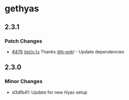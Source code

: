 # gethyas

## 2.3.1

### Patch Changes

- [#476](https://github.com/gethyas/hyas/pull/476) [`56d3c7a`](https://github.com/gethyas/hyas/commit/56d3c7a2a6e41ac662835080b37e5fd0289b895d) Thanks [@h-enk](https://github.com/h-enk)! - Update dependencies

## 2.3.0

### Minor Changes

- d3dfb41: Update for new Hyas setup
